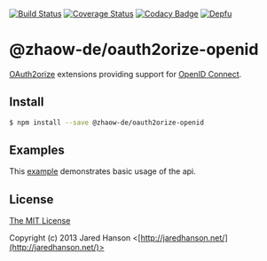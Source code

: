 [![Build Status](https://travis-ci.com/zhaow-de/oauth2orize-openid.svg?branch=master)](https://travis-ci.com/zhaow-de/oauth2orize-openid)
[![Coverage Status](https://coveralls.io/repos/github/zhaow-de/oauth2orize-openid/badge.svg)](https://coveralls.io/github/zhaow-de/oauth2orize-openid)
[![Codacy Badge](https://api.codacy.com/project/badge/Grade/9c694fdb621c4e8fabbd14268f98c883)](https://www.codacy.com/manual/zhaow-de/oauth2orize-openid?utm_source=github.com&amp;utm_medium=referral&amp;utm_content=zhaow-de/oauth2orize-openid&amp;utm_campaign=Badge_Grade)
[![Depfu](https://badges.depfu.com/badges/93ece2b0efe5e14d431267becb8d5c7c/count.svg)](https://depfu.com/github/zhaow-de/oauth2orize-openid?project_id=9077)

# @zhaow-de/oauth2orize-openid

[OAuth2orize](https://github.com/zhaow-de/oauth2orize) extensions providing
support for [OpenID Connect](https://openid.net/connect/).

## Install

```bash
$ npm install --save @zhaow-de/oauth2orize-openid
```

## Examples

This [example](https://github.com/gerges-beshay/oauth2orize-openid-examples) demonstrates
basic usage of the api.

## License

[The MIT License](http://opensource.org/licenses/MIT)

Copyright (c) 2013 Jared Hanson <[http://jaredhanson.net/](http://jaredhanson.net/)>
